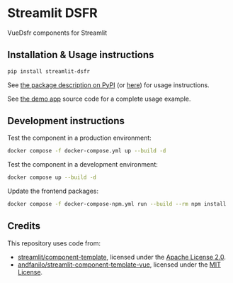 # Streamlit DSFR

VueDsfr components for Streamlit


## Installation & Usage instructions

```sh
pip install streamlit-dsfr
```

See [the package description on PyPI](https://pypi.org/project/streamlit-dsfr/#description) (or [here](app/app/README.md)) for usage instructions.

See [the demo app](app/demo/) source code for a complete usage example.


## Development instructions

Test the component in a production environment:

```sh
docker compose -f docker-compose.yml up --build -d
```

Test the component in a development environment:

```sh
docker compose up --build -d
```

Update the frontend packages:

```sh
docker compose -f docker-compose-npm.yml run --build --rm npm install
```


## Credits

This repository uses code from:
- [streamlit/component-template](https://github.com/streamlit/component-template), licensed under the [Apache License 2.0](https://github.com/streamlit/component-template/blob/master/LICENSE).
- [andfanilo/streamlit-component-template-vue](https://github.com/andfanilo/streamlit-component-template-vue), licensed under the [MIT License](https://github.com/andfanilo/streamlit-component-template-vue/blob/vue3/LICENSE).
